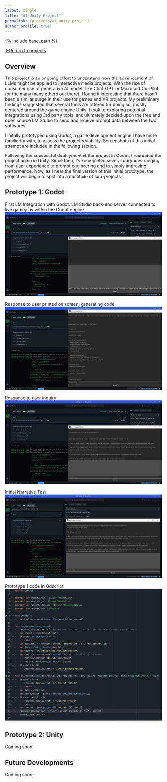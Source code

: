 ```yaml
---
layout: single
title: "AI-Unity Project"
permalink: /projects/ai-unity-project/
author_profile: true
---
```


{% include base_path %}

[←Return to projects](/projects/)  

## Overview

This project is an ongoing effort to understand how the advancement of LLMs might be applied to interactive media projects.
With the rise of consumer use of generative AI models like Chat-GPT or Microsoft Co-Pilot (or the many many others out there),
I found it interesting that there hasn't been a similar surge in their use for games and XR projects.
My preliminary findings suggested that several tools are offered for doing so, mostly centered around the game engine Unity.
I took to exploring potential integrations using 3rd party tools, and ultimately decided upon the free and open source LM Studio
to send and receive prompt data between the two softwares.  

I initally prototyped using Godot, a game development engine I have more familiarity with, to assess the project's viability.
Screenshots of this initial attempt are included in the following section.

Following the successful deployment of the project in Godot, I recreated the project again in Unity.
Since then, I've completed several upgrades ranging from user experience to prompt engineering and to simply improving performance.
Now, as I near the final version of this initial prototype, the project will begin to split into a multitude of sub-projects.

## Prototype 1: Godot

First LM Integration with Godot. LM Studio back-end server connected to live gameplay within the Godot engine. 
![Screenshot 1](/images/ai-unity/screenshot1.png)

Response to user printed on screen, generating code
![Screenshot 2](/images/ai-unity/screenshot2.png)

Response to user inquiry
![Screenshot 3](/images/ai-unity/screenshot3.png)

Initial Narrative Test
![Screenshot 4](/images/ai-unity/screenshot4.png)

Prototype 1 code in Gdscript
![Screenshot 5](/images/ai-unity/screenshot5.png)

## Prototype 2: Unity

Coming soon!

## Future Developments

Coming soon!